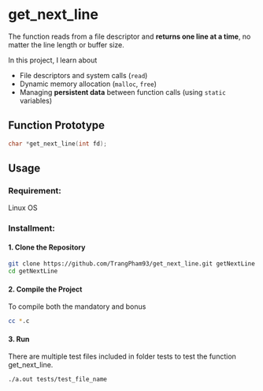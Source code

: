 #  get_next_line

The function reads from a file descriptor and **returns one line at a time**, no matter the line length or buffer size.

In this project, I learn about
- File descriptors and system calls (`read`)
- Dynamic memory allocation (`malloc`, `free`)
- Managing **persistent data** between function calls (using `static` variables)

## Function Prototype

```c
char *get_next_line(int fd);
```

## Usage
### Requirement: 
Linux OS
### Installment:
#### 1. Clone the Repository
   ```bash
   git clone https://github.com/TrangPham93/get_next_line.git getNextLine
   cd getNextLine
   ```
#### 2. Compile the Project
To compile both the mandatory and bonus
```bash 
cc *.c 
```
#### 3. Run
There are multiple test files included in folder tests to test the function get_next_line. 
```bash 
./a.out tests/test_file_name
```

